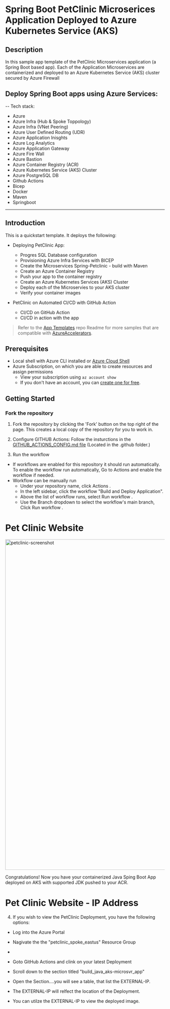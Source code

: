 # Spring Boot PetClinic Microserices Application Deployed to Azure Kubernetes Service (AKS)
## Description 
In this sample app template of the PetClinic Microservices application (a Spring Boot based app). Each of the Application Microservices are containerized and deployed to an Azure Kubernetes Service (AKS) cluster secured by Azure Firewall

## Deploy Spring Boot apps using Azure Services:

--
Tech stack:

- Azure 
- Azure Infra (Hub & Spoke Toppology)
- Azure Infra (VNet Peering)
- Azure User Defined Routing (UDR)
- Azure Application Inisghts
- Azure Log Analytics
- Azure Application Gateway
- Azure Fire Wall
- Azure Bastion
- Azure Container Registry (ACR)
- Azure Kubernetes Service (AKS) Cluster
- Azure PostgreSQL DB
- Github Actions
- Bicep
- Docker
- Maven
- Springboot

---

## Introduction

This is a quickstart template. It deploys the following:

* Deploying PetClinic App:
  * Progres SQL Database configuration
  * Provisioning Azure Infra Services with BICEP
  * Create the Microservices Spring-Petclinic - build with Maven
  * Create an Azure Container Registry
  * Push your app to the container registry
  * Create an Azure Kubernetes Services (AKS) Cluster
  * Deploy each of the Microservies to your AKS cluster
  * Verify your container images

* PetClinic on Automated CI/CD with GitHub Action  
  * CI/CD on GitHub Action
  * CI/CD in action with the app

> Refer to the [App Templates](https://github.com/microsoft/App-Templates) repo Readme for more samples that are compatible with [AzureAccelerators](https://github.com/Azure/azure-dev/).

## Prerequisites
- Local shell with Azure CLI installed or [Azure Cloud Shell](https://ms.portal.azure.com/#cloudshell/)
- Azure Subscription, on which you are able to create resources and assign permissions
  - View your subscription using ```az account show``` 
  -  If you don't have an account, you can [create one for free](https://azure.microsoft.com/free).  

## Getting Started
### Fork the repository

1.  Fork the repository by clicking the 'Fork' button on the top right of the page.
This creates a local copy of the repository for you to work in. 

2.  Configure GITHUB Actions:  Follow the insturctions in the [GITHUB_ACTIONS_CONFIG.md file](https://github.com/Azure-Samples/app-templates-springboot-app-on-ARO/blob/main/.github/GITHUB_ACTIONS_CONFIG.md) (Located in the .github folder.)

3.  Run the workflow 
   * If workflows are enabled for this repository it should run automatically. To enable the workflow run automatically, Go to Actions and enable the workflow if needed.
   * Workflow can be manually run 
     + Under your repository name, click Actions .
     + In the left sidebar, click the workflow "Build and Deploy Application".
     + Above the list of workflow runs, select Run workflow .
     + Use the Branch dropdown to select the workflow's main branch, Click Run workflow .
  

# Pet Clinic Website

<img width="1042" alt="petclinic-screenshot" src="https://cloud.githubusercontent.com/assets/838318/19727082/2aee6d6c-9b8e-11e6-81fe-e889a5ddfded.png">


Congratulations! Now you have your containerized Java Sping Boot App deployed on AKS with supported JDK pushed to your ACR. 

# Pet Clinic Website - IP Address 

4. If you wish to view the PetClinic Deployment, you have the following options:

- Log into the Azure Portal
- Nagivate the the "petclinic_spoke_eastus" Resource Group
- 

- Goto GitHub Actions and clink on your latest Deployment
- Scroll down to the section titled "build_java_aks-microsvr_app"
- Open the Section....you will see a table, that list the EXTERNAL-IP.
- The EXTERNAL-IP will relfect the location of the Deployment.  
- You can utilze the EXTERNAL-IP to view the deployed image. 
